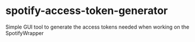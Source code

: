 # spotify-access-token-generator
Simple GUI tool to generate the access tokens needed when working on the SpotifyWrapper
